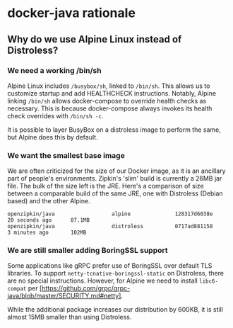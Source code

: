 # docker-java rationale

## Why do we use Alpine Linux instead of Distroless?

### We need a working /bin/sh

Alpine Linux includes `/busybox/sh`, linked to `/bin/sh`. This allows us to
customize startup and add HEALTHCHECK instructions. Notably, Alpine linking
`/bin/sh` allows docker-compose to override health checks as necessary. This is
because docker-compose always invokes its health check overrides with
`/bin/sh -c`.

It is possible to layer BusyBox on a distroless image to perform the same, but
Alpine does this by default.

### We want the smallest base image

We are often criticized for the size of our Docker image, as it is an ancillary
part of people's environments. Zipkin's 'slim' build is currently a 26MB jar
file. The bulk of the size left is the JRE. Here's a comparison of size between
a comparable build of the same JRE, one with Distroless (Debian based) and the
other Alpine.

```
openzipkin/java                  alpine              128317d6038e        20 seconds ago      87.1MB
openzipkin/java                  distroless          0717ad881158        3 minutes ago       102MB
```

### We are still smaller adding BoringSSL support

Some applications like gRPC prefer use of BoringSSL over default TLS libraries.
To support `netty-tcnative-boringssl-static` on Distroless, there are no special
instructions. However, for Alpine we need to install `libc6-compat` per [https://github.com/grpc/grpc-java/blob/master/SECURITY.md#netty].

While the additional package increases our distribution by 600KB, it is still
almost 15MB smaller than using Distroless.
